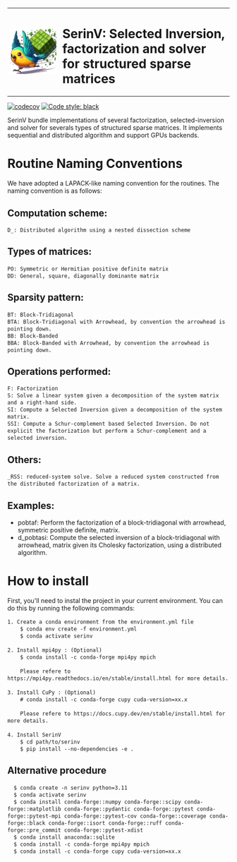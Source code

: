 <table>
  <tr>
    <td><img src="doc/images/logo_noback.png" style="width: 100%;" /></td>
    <td><h1>SerinV: Selected Inversion, factorization and solver for structured sparse matrices</h1></td>
  </tr>
</table>

[![codecov](https://codecov.io/gh/vincent-maillou/SDR/graph/badge.svg?token=VZTGAUW2NW)](https://codecov.io/gh/vincent-maillou/SDR)
[![Code style: black](https://img.shields.io/badge/code%20style-black-000000.svg?style=flat-square)](https://github.com/psf/black)

SerinV bundle implementations of several factorization, selected-inversion and solver for severals types of structured sparse matrices. It implements sequential and distributed algorithm and support GPUs backends.

# Routine Naming Conventions
We have adopted a LAPACK-like naming convention for the routines. The naming convention is as follows:

## Computation scheme:
	D_: Distributed algorithm using a nested dissection scheme
## Types of matrices:
	PO: Symmetric or Hermitian positive definite matrix
	DD: General, square, diagonally dominante matrix
## Sparsity pattern:
	BT: Block-Tridiagonal
	BTA: Block-Tridiagonal with Arrowhead, by convention the arrowhead is pointing down.
	BB: Block-Banded
	BBA: Block-Banded with Arrowhead, by convention the arrowhead is pointing down.
## Operations performed:
	F: Factorization
	S: Solve a linear system given a decomposition of the system matrix and a right-hand side.
	SI: Compute a Selected Inversion given a decomposition of the system matrix.
    SSI: Compute a Schur-complement based Selected Inversion. Do not explicit the factorization but perform a Schur-complement and a selected inversion.
## Others:
    _RSS: reduced-system solve. Solve a reduced system constructed from the distributed factorization of a matrix.

## Examples:
  - pobtaf: Perform the factorization of a block-tridiagonal with arrowhead, symmetric positive definite, matrix.
  - d_pobtasi: Compute the selected inversion of a block-tridiagonal with arrowhead, matrix given its Cholesky factorization, using a distributed algorithm.

# How to install
First, you'll need to instal the project in your current environment. You can do this by running the following commands:

```
1. Create a conda environment from the environment.yml file
    $ conda env create -f environment.yml
    $ conda activate serinv

2. Install mpi4py : (Optional)
    $ conda install -c conda-forge mpi4py mpich

    Please refere to https://mpi4py.readthedocs.io/en/stable/install.html for more details.

3. Install CuPy : (Optional)
    # conda install -c conda-forge cupy cuda-version=xx.x

    Please refere to https://docs.cupy.dev/en/stable/install.html for more details.

4. Install SerinV
    $ cd path/to/serinv
    $ pip install --no-dependencies -e .
```

## Alternative procedure
```
  $ conda create -n serinv python=3.11
  $ conda activate serinv
  $ conda install conda-forge::numpy conda-forge::scipy conda-forge::matplotlib conda-forge::pydantic conda-forge::pytest conda-forge::pytest-mpi conda-forge::pytest-cov conda-forge::coverage conda-forge::black conda-forge::isort conda-forge::ruff conda-forge::pre_commit conda-forge::pytest-xdist
  $ conda install anaconda::sqlite
  $ conda install -c conda-forge mpi4py mpich
  $ conda install -c conda-forge cupy cuda-version=xx.x
```
